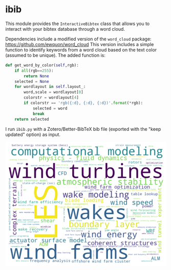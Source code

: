# ibib

This module provides the `InteractiveBibtex` class that allows you to interact
with your bibtex database through a word cloud. 

Dependencies include a modified version of the `word_cloud` package:
  https://github.com/ewquon/word_cloud
This version includes a simple function to identify keywords from a word cloud
based on the text color (assumed to be unique). The added function is:

```python
def get_word_by_color(self,rgb):
    if all(rgb==255):
        return None
    selected = None
    for wordlayout in self.layout_:
        word,scale = wordlayout[0]
        colorstr = wordlayout[4]
        if colorstr == 'rgb({:d}, {:d}, {:d})'.format(*rgb):
            selected = word
            break
    return selected
```

I run `ibib.py` with a Zotero/Better-BibTeX bib file (exported with the "keep
updated" option) as input.

![BibTex Keyword Cloud](examples/bib_keyword_cloud.png)
